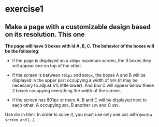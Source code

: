 # exercise1 
## Make a page with a customizable design based on its resolution. This one
**The page will have 3 boxes with id A, B, C. The behavior of the boxes will be the following**:
- If the page is displayed on a `400px` maximum screen, the 3 boxes they will appear one on top of the other.

- If the screen is between `401px` and `800px`, the boxes A and B will be displayed in the upper part occupying a width of `50%` (it may be necessary to adjust a% little lower). And box C will appear below these 2 boxes occupying everything the width of the screen.

- If the screen has 801px or more A, B and C will be displayed next to each other. A occupying `20%`, B another `20%` and C `58%`.

Use div in html. In order to solve it, you must use only one css with `@media screen and` (...).
